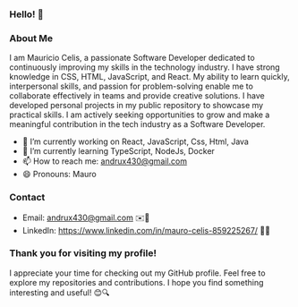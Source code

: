 <div align="center">
  <img src="https://media.giphy.com/media/zOvBKUUEERdNm/giphy.gif" alt="" align="center">
</div>

### Hello! 👋

### About Me
I am Mauricio Celis, a passionate Software Developer dedicated to continuously improving my skills in the technology industry. I have strong knowledge in CSS, HTML, JavaScript, and React. My ability to learn quickly, interpersonal skills, and passion for problem-solving enable me to collaborate effectively in teams and provide creative solutions. I have developed personal projects in my public repository to showcase my practical skills. I am actively seeking opportunities to grow and make a meaningful contribution in the tech industry as a Software Developer.

- 🔭 I’m currently working on React, JavaScript, Css, Html, Java
- 🌱 I’m currently learning TypeScript, NodeJs, Docker
- 📫 How to reach me: andrux430@gmail.com
- 😄 Pronouns: Mauro

### Contact
- Email: andrux430@gmail.com ✉️📧
- LinkedIn: https://www.linkedin.com/in/mauro-celis-859225267/ 💼🔗

### Thank you for visiting my profile!
I appreciate your time for checking out my GitHub profile. Feel free to explore my repositories and contributions. I hope you find something interesting and useful! 😊🔍


